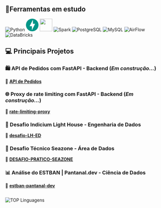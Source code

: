 ## 📝Ferramentas em estudo
<p>
<img src="https://www.vectorlogo.zone/logos/python/python-icon.svg" alt="Python" width="40" height="40" />
<img src="https://github.com/devicons/devicon/blob/master/icons/fastapi/fastapi-plain.svg" alt="FastAPI" width="40" height="40" />
<img src = "https://img.icons8.com/?size=100&id=xSkewUSqtErH&format=png&color=000000" width="40" height="40"/>
<img src="https://www.vectorlogo.zone/logos/apache_spark/apache_spark-icon.svg" alt="Spark" width="40" height="40"/>
<img src="https://www.vectorlogo.zone/logos/postgresql/postgresql-icon.svg" alt="PostgreSQL" width="40" height="40">
<img src="https://www.vectorlogo.zone/logos/mysql/mysql-icon.svg" alt="MySQL" width="40" height="40"/>
<img src="https://raw.githubusercontent.com/homarr-labs/dashboard-icons/cb5ebcfe5204e1685e15aac82a92f62bd7e59095/svg/apache-airflow.svg" alt="AirFlow" width="40" height="40"/>
<img src="https://www.vectorlogo.zone/logos/databricks/databricks-icon.svg" alt="DataBricks" width="40" height="40"/>
</p>

## 💻 Principais Projetos

### 🛍️ API de Pedidos com FastAPI - Backend (_Em construção..._)
🔗 [**API de Pedidos**](https://github.com/leonardo-vargas-de-paula/pedidos-fastAPI) 

### 🌐 Proxy de rate limiting com FastAPI - Backend (_Em construção..._)
🔗 [**rate-limiting-proxy**](https://github.com/leonardo-vargas-de-paula/rate-limiting-proxy) 

### 🚀 Desafio Indicium Light House - Engenharia de Dados  
🔗 [**desafio-LH-ED**](https://github.com/leonardo-vargas-de-paula/desafio-LH-ED)



### 🏢 Desafio Técnico Seazone - Área de Dados  
🔗 [**DESAFIO-PRATICO-SEAZONE**](https://github.com/leonardo-vargas-de-paula/DESAFIO-PRATICO-SEAZONE)



### 📊 Análise do ESTBAN | Pantanal.dev - Ciência de Dados  
🔗 [**estban-pantanal-dev**](https://github.com/leonardo-vargas-de-paula/estban-pantanal-dev)

##

![TOP Linguagens](https://github-readme-stats.vercel.app/api/top-langs/?username=leonardo-vargas-de-paula&layout=compact&theme=dracula)
